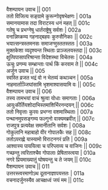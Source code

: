 वैशम्पायन उवाच ||	001    
ततो विजित्य सङ्ग्रामे कुरून्गोवृषभेक्षणः |	001a  
समानयामास तदा विराटस्य धनं महत् ||	001c  
गतेषु च प्रभग्नेषु धार्तराष्ट्रेषु सर्वशः |	002a  
वनान्निष्क्रम्य गहनाद्बहवः कुरुसैनिकाः ||	002c  
भयात्सन्त्रस्तमनसः समाजग्मुस्ततस्ततः |	003a  
मुक्तकेशा व्यदृश्यन्त स्थिताः प्राञ्जलयस्तदा ||	003c  
क्षुत्पिपासापरिश्रान्ता विदेशस्था विचेतसः |	004a  
ऊचुः प्रणम्य सम्भ्रान्ताः पार्थ किं करवाम ते ||	004c  
अर्जुन उवाच ||	005    
स्वस्ति व्रजत भद्रं वो न भेतव्यं कथञ्चन |	005a  
नाहमार्ताञ्जिघांसामि भृशमाश्वासयामि वः ||	005c  
वैशम्पायन उवाच ||	006    
तस्य तामभयां वाचं श्रुत्वा योधाः समागताः |	006a  
आयुःकीर्तियशोदाभिस्तमाशिर्भिरनन्दयन् ||	006c  
ततो निवृत्ताः कुरवः प्रभग्ना वशमास्थिताः |	007a  
पन्थानमुपसङ्गम्य फल्गुनो वाक्यमब्रवीत् ||	007c  
राजपुत्र प्रत्यवेक्ष समानीतानि सर्वशः |	008a  
गोकुलानि महाबाहो वीर गोपालकैः सह ||	008c  
ततोऽपराह्णे यास्यामो विराटनगरं प्रति |	009a  
आश्वास्य पाययित्वा च परिप्लाव्य च वाजिनः ||	009c  
गच्छन्तु त्वरिताश्चैव गोपालाः प्रेषितास्त्वया |	010a  
नगरे प्रियमाख्यातुं घोषयन्तु च ते जयम् ||	010c  
वैशम्पायन उवाच ||	011    
उत्तरस्त्वरमाणोऽथ दूतानाज्ञापयत्ततः |	011a  
वचनादर्जुनस्यैव आचक्षध्वं जयं मम ||	011c  
